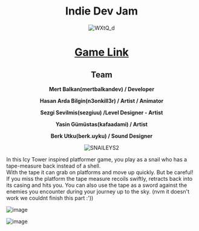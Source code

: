 <div align="center"> 

# Indie Dev Jam

  
![WXtQ_d](https://github.com/MertBalkan/indie-dev-gamejam/assets/43827959/c66addb1-4736-41a6-979e-ecfc99f02cf8)

# <a href = "https://sezg.itch.io/snailey"> Game Link</a>

<div align="center"> 

## Team 
 <b>Mert Balkan(mertbalkandev) / Developer </b></p>
 <b>Hasan Arda Bilgin(n3onkill3r) / Artist / Animator </b></p>
 <b>Sezgi Sevilmis(sezgiuu) /Level Designer - Artist </b></p>
 <b>Yasin Gümüstas(kafaadami) / Artist </b></p>
 <b>Berk Utku(berk.uyku) / Sound Designer </b></p>

 
![SNAILEYS2](https://github.com/MertBalkan/indie-dev-gamejam/assets/43827959/5ce138c4-642b-466c-a140-8fcffe5ef2b0)

<div align="left"> 


In this Icy Tower inspired platformer game, you play as a snail who has a tape-measure back instead of a shell.  
With the tape it can grab on platforms and move up quickly. But be careful! If you miss the platform the tape measure recoils swiftly, retracts back into its casing and hits you. 
You can also use the tape as a sword against the enemies you encounter during your journey up to the sky.
(nvm it doesn't work we couldnt finish this part :'))


![image](https://github.com/MertBalkan/indie-dev-gamejam/assets/43827959/b643fa4d-dcf5-46e1-9c80-8e55f59e52ef)


![image](https://github.com/MertBalkan/indie-dev-gamejam/assets/43827959/793de8d2-061a-4027-836b-35b9c4ad0a5f)
